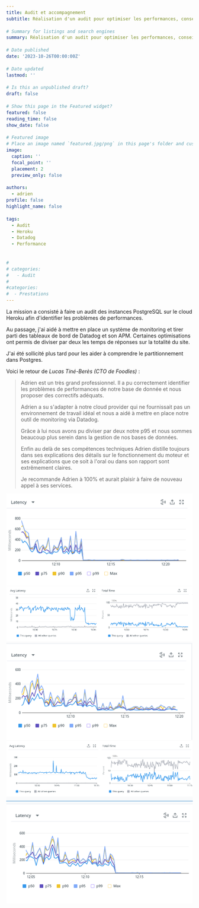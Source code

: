 ```yaml
---
title: Audit et accompagnement
subtitle: Réalisation d'un audit pour optimiser les performances, conseils sur le partitionnement.

# Summary for listings and search engines
summary: Réalisation d'un audit pour optimiser les performances, conseils sur le partitionnement.

# Date published
date: '2023-10-26T00:00:00Z'

# Date updated
lastmod: ''

# Is this an unpublished draft?
draft: false

# Show this page in the Featured widget?
featured: false
reading_time: false
show_date: false

# Featured image
# Place an image named `featured.jpg/png` in this page's folder and customize its options here.
image:
  caption: ''
  focal_point: ''
  placement: 2
  preview_only: false

authors:
  - adrien
profile: false
highlight_name: false

tags:
  - Audit
  - Heroku
  - Datadog
  - Performance


#
# categories:
#   - Audit
#
#categories:
#  - Prestations
---
```


La mission a consisté à faire un audit des instances PostgreSQL sur le cloud Heroku afin d'identifier les problèmes de performances.

Au passage, j'ai aidé à mettre en place un système de monitoring et tirer parti des tableaux de bord de Datadog et son APM. Certaines optimisations ont permis de diviser par deux les temps de réponses sur la totalité du site.

J'ai été sollicité plus tard pour les aider à comprendre le partitionnement dans Postgres.

Voici le retour de *Lucas Tiné-Berès (CTO de Foodles)* :

> Adrien est un très grand professionnel. Il a pu correctement identifier les problèmes de performances de notre base de donnée et nous proposer des correctifs adéquats.
>
> Adrien a su s'adapter à notre cloud provider qui ne fournissait pas un environnement de travail idéal et nous a aidé à mettre en place notre outil de monitoring via Datadog.
>
> Grâce à lui nous avons pu diviser par deux notre p95 et nous sommes beaucoup plus serein dans la gestion de nos bases de données.
>
> Enfin au delà de ses compétences techniques Adrien distille toujours dans ses explications des détails sur le fonctionnement du moteur et ses explications que ce soit à l'oral ou dans son rapport sont extrêmement claires.
>
> Je recommande Adrien à 100% et aurait plaisir à faire de nouveau appel à ses services.

![Optimisation 1](img1.png "Optimisation 1")
![Optimisation 2](img2.png "Optimisation 2")
![Optimisation 3](img3.png "Optimisation 3")
![Optimisation 4](img4.png "Optimisation 4")
![Optimisation 5](img5.png "Optimisation 5")
